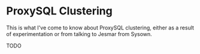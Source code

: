 # ProxySQL Clustering

This is what I've come to know about ProxySQL clustering, either as a result of experimentation or from talking to Jesmar from Sysown.

TODO
